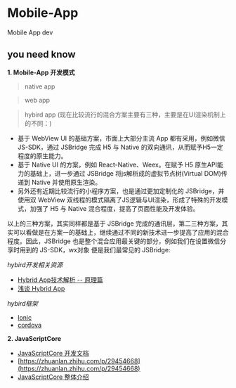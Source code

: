 # Mobile-App

Mobile App dev

## you need know

**1. Mobile-App 开发模式**

> native app

> web app

> hybird app (现在比较流行的混合方案主要有三种，主要是在UI渲染机制上的不同：)

- 基于 WebView UI 的基础方案，市面上大部分主流 App 都有采用，例如微信JS-SDK，通过 JSBridge 完成 H5 与 Native 的双向通讯，从而赋予H5一定程度的原生能力。
- 基于 Native UI 的方案，例如 React-Native、Weex。在赋予 H5 原生API能力的基础上，进一步通过 JSBridge 将js解析成的虚拟节点树(Virtual DOM)传递到 Native 并使用原生渲染。
- 另外还有近期比较流行的小程序方案，也是通过更加定制化的 JSBridge，并使用双 WebView 双线程的模式隔离了JS逻辑与UI渲染，形成了特殊的开发模式，加强了 H5 与 Native 混合程度，提高了页面性能及开发体验。

以上的三种方案，其实同样都是基于 JSBridge 完成的通讯层，第二三种方案，其实可以看做是在方案一的基础上，继续通过不同的新技术进一步提高了应用的混合程度。因此，JSBridge 也是整个混合应用最关键的部分，例如我们在设置微信分享时用到的 JS-SDK，wx对象 便是我们最常见的 JSBridge:

_hybird开发相关资源_

- [Hybrid App技术解析 -- 原理篇](https://segmentfault.com/a/1190000015678155)
- [浅谈 Hybrid App](https://zhuanlan.zhihu.com/p/21387961)

_hybird框架_

- [lonic](https://ionicframework.com/)
- [cordova](https://cordova.apache.org/)

**2. JavaScriptCore**

- [JavaScriptCore 开发文档](https://developer.apple.com/documentation/javascriptcore)
- [https://zhuanlan.zhihu.com/p/29454668](https://zhuanlan.zhihu.com/p/29454668)
- [JavaScriptCore 整体介绍](https://zhuanlan.zhihu.com/p/29663994)

